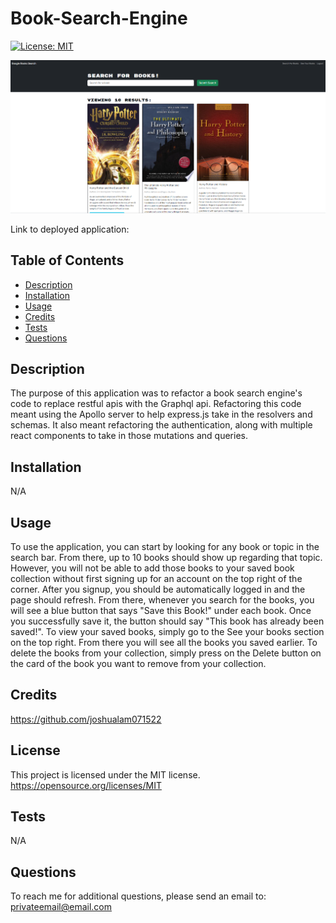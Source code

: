 # Book-Search-Engine

[![License: MIT](https://img.shields.io/badge/License-MIT-yellow.svg)](https://opensource.org/licenses/MIT)

![My Image](/book-search-engine-readme1.png)

Link to deployed application: 

## Table of Contents

- [Description](#description)
- [Installation](#installation)
- [Usage](#usage)
- [Credits](#credits)
- [Tests](#tests)
- [Questions](#questions)

## Description

The purpose of this application was to refactor a book search engine's code to replace restful apis with the Graphql api. Refactoring this code meant using the Apollo server to help express.js take in the resolvers and schemas. It also meant refactoring the authentication, along with multiple react components to take in those mutations and queries.

## Installation

N/A

## Usage

To use the application, you can start by looking for any book or topic in the search bar. From there, up to 10 books should show up regarding that topic. However, you will not be able to add those books to your saved book collection without first signing up for an account on the top right of the corner. After you signup, you should be automatically logged in and the page should refresh. From there, whenever you search for the books, you will see a blue button that says "Save this Book!" under each book. Once you successfully save it, the button should say "This book has already been saved!". To view your saved books, simply go to the See your books section on the top right. From there you will see all the books you saved earlier. To delete the books from your collection, simply press on the Delete button on the card of the book you want to remove from your collection.

## Credits

https://github.com/joshualam071522

## License

This project is licensed under the MIT license.
https://opensource.org/licenses/MIT

## Tests

N/A

## Questions

To reach me for additional questions, please send an email to: privateemail@email.com
